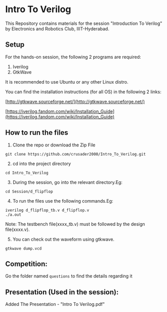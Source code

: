 # Intro To Verilog

This Repository contains materials for the session "Introduction To Verilog" by Electronics and Robotics Club, IIIT-Hyderabad.

## Setup
For the hands-on session, the following 2 programs are required:
1. Iverilog
2. GtkWave

It is recommended to use Ubuntu or any other Linux distro.

You can find the installation instructions (for all OS) in the following 2 links:

[http://gtkwave.sourceforge.net/](http://gtkwave.sourceforge.net/)

[https://iverilog.fandom.com/wiki/Installation_Guide](https://iverilog.fandom.com/wiki/Installation_Guide)

## How to run the files
1. Clone the repo or download the Zip File
```
git clone https://github.com/crusader2000/Intro_To_Verilog.git
```
2. cd into the project directory 
```
cd Intro_To_Verilog
```
3. During the session, go into the relevant directory.Eg:
```
cd Session/d_flipflop
```
4. To run the files use the following commands.Eg:
```
iverilog d_flipflop_tb.v d_flipflop.v
./a.out
```
Note: The testbench file(xxxx_tb.v) must be followed by the design file(xxxx.v).

5. You can check out the waveform using gtkwave.
```
gtkwave dump.vcd
```

## Competition:
Go the folder named  ``questions`` to find the details regarding it

## Presentation (Used in the session): 
Added The Presentation - "Intro To Verilog.pdf"
